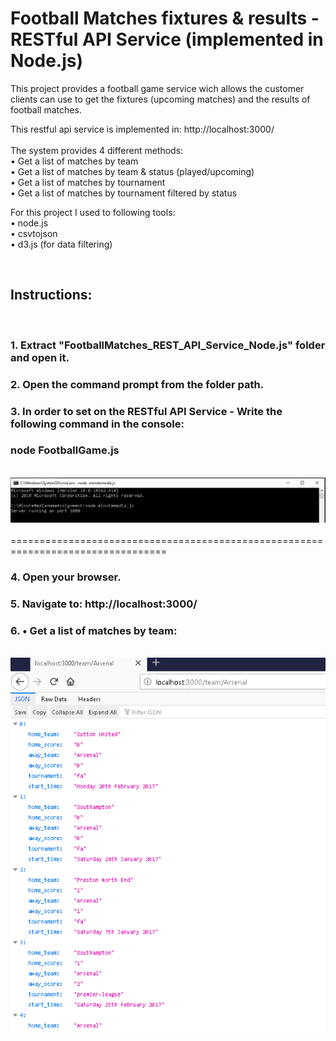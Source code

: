 # Football Matches fixtures &amp; results - RESTful API Service (implemented in Node.js)

This project provides a football game service wich allows the customer clients can use to get the fixtures (upcoming
matches) and the results of football matches.

This restful api service is implemented in: http://localhost:3000/\
<br/>
The system provides 4 different methods:
<br/>
•	Get a list of matches by team
<br/>
•	Get a list of matches by team & status (played/upcoming)
<br/>
•	Get a list of matches by tournament
<br/>
•	Get a list of matches by tournament filtered by status

For this project I used to following tools:
<br/>
•	node.js
<br/>
•	csvtojson
<br/>
•	d3.js (for data filtering)


<br/>
<h2>Instructions:</h2>
<br/>                                                                                                                              
<div>
    <h3>1. Extract "FootballMatches_REST_API_Service_Node.js" folder and open it.
    </h3>
    <h3>2. Open the command prompt from the folder path.
    </h3>
    <h3>3. In order to set on the RESTful API Service - Write the following command in the console:
    </h3>
     <h3>node FootballGame.js
    </h3>
    <br/>
    <img src="Screenshots/Screenshot1.png" width="800">
    <br/>    <br/>        
</div>
<span>=================================================================================</span>
<div>
    <h3>4. Open your browser.
          </h3>
        <h3>5. Navigate to: http://localhost:3000/
          </h3>
    <h3>6. •	Get a list of matches by team:            
          </h3>
    <br/>
    <img src="Screenshots/Screenshot2.png" width="800">
</div>

